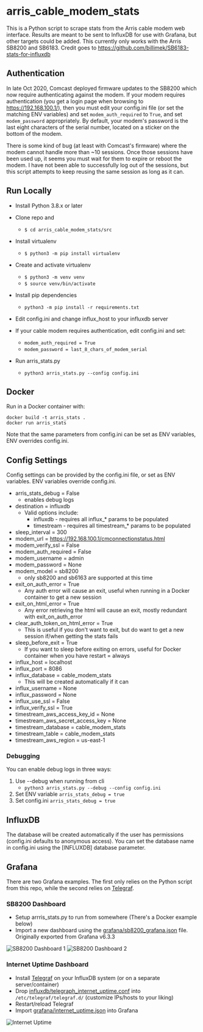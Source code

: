 # arris_cable_modem_stats

This is a Python script to scrape stats from the Arris cable modem web interface.  Results are meant to be sent to InfluxDB for use with Grafana, but other targets could be added.  This currently only works with the Arris SB8200 and SB6183.  Credit goes to https://github.com/billimek/SB6183-stats-for-influxdb


## Authentication
In late Oct 2020, Comcast deployed firmware updates to the SB8200 which now require authenticating against the modem.  If your modem requires authentication (you get a login page when browsing to https://192.168.100.1/), then you must edit your config.ini file (or set the matching ENV variables) and set ```modem_auth_required``` to ```True```, and set ```modem_password``` appropriately.  By default, your modem's password is the last eight characters of the serial number, located on a sticker on the bottom of the modem.

There is some kind of bug (at least with Comcast's firmware) where the modem cannot handle more than ~10 sessions.  Once those sessions have been used up, it seems you must wait for them to expire or reboot the modem.  I have not been able to successfully log out of the sessions, but this script attempts to keep reusing the same session as long as it can.

## Run Locally

- Install Python 3.8.x or later
- Clone repo and
    - ```$ cd arris_cable_modem_stats/src```

- Install virtualenv
    - ```$ python3 -m pip install virtualenv```
- Create and activate virtualenv
    - ```$ python3 -m venv venv```
    - ```$ source venv/bin/activate```
- Install pip dependencies
    - ```python3 -m pip install -r requirements.txt```
- Edit config.ini and change influx_host to your influxdb server
- If your cable modem requires authentication, edit config.ini and set:
    - ```modem_auth_required = True```
    - ```modem_password = last_8_chars_of_modem_serial```
- Run arris_stats.py
    - ```python3 arris_stats.py --config config.ini```

## Docker
Run in a Docker container with:

    docker build -t arris_stats .
    docker run arris_stats

Note that the same parameters from config.ini can be set as ENV variables, ENV overrides config.ini.

## Config Settings
Config settings can be provided by the config.ini file, or set as ENV variables.  ENV variables override config.ini.

- arris_stats_debug = False
    - enables debug logs
- destination = influxdb
    - Valid options include:
      - influxdb - requires all influx_* params to be populated
      - timestream - requires all timestream_* params to be populated
- sleep_interval = 300
- modem_url = https://192.168.100.1/cmconnectionstatus.html
- modem_verify_ssl = False
- modem_auth_required = False
- modem_username = admin
- modem_password = None
- modem_model = sb8200
    - only sb8200 and sb6163 are supported at this time
- exit_on_auth_error = True
    - Any auth error will cause an exit, useful when running in a Docker container to get a new session
- exit_on_html_error = True
    - Any error retrieving the html will cause an exit, mostly redundant with exit_on_auth_error
- clear_auth_token_on_html_error = True
    - This is useful if you don't want to exit, but do want to get a new session if/when getting the stats fails
- sleep_before_exit = True
    - If you want to sleep before exiting on errors, useful for Docker container when you have restart = always
- influx_host = localhost
- influx_port = 8086
- influx_database = cable_modem_stats
    - This will be created automatically if it can
- influx_username = None
- influx_password = None
- influx_use_ssl = False
- influx_verify_ssl = True
- timestream_aws_access_key_id = None
- timestream_aws_secret_access_key = None
- timestream_database = cable_modem_stats
- timestream_table = cable_modem_stats
- timestream_aws_region = us-east-1


### Debugging

You can enable debug logs in three ways:

1. Use --debug when running from cli
    - ```python3 arris_stats.py --debug --config config.ini```
2. Set ENV variable ```arris_stats_debug = true```
3. Set config.ini ```arris_stats_debug = true```

## InfluxDB
The database will be created automatically if the user has permissions (config.ini defaults to anonymous access).  You can set the database name in config.ini using the [INFLUXDB] database parameter.

## Grafana

There are two Grafana examples.  The first only relies on the Python script from this repo, while the second relies on [Telegraf](https://www.influxdata.com/time-series-platform/telegraf/).

### SB8200 Dashboard

- Setup arrris_stats.py to run from somewhere (There's a Docker example below)
- Import a new dashboard using the [grafana/sb8200_grafana.json](grafana/sb8200_grafana.json) file.  Originally exported from Grafana v6.3.3

![SB8200 Dashboard 1](readme/ss1.png)
![SB8200 Dashboard 2](readme/ss2.png)

### Internet Uptime Dashboard

- Install [Telegraf](https://www.influxdata.com/time-series-platform/telegraf/) on your InfluxDB system (or on a separate server/container)
- Drop [influxdb/telegraph_internet_uptime.conf](influxdb/telegraph_internet_uptime.conf) into ```/etc/telegraf/telegraf.d/```  (customize IPs/hosts to your liking)
- Restart/reload Telegraf
- Import [grafana/internet_uptime.json](grafana/internet_uptime.json) into Grafana

![Internet Uptime](readme/internet_uptime.png)
